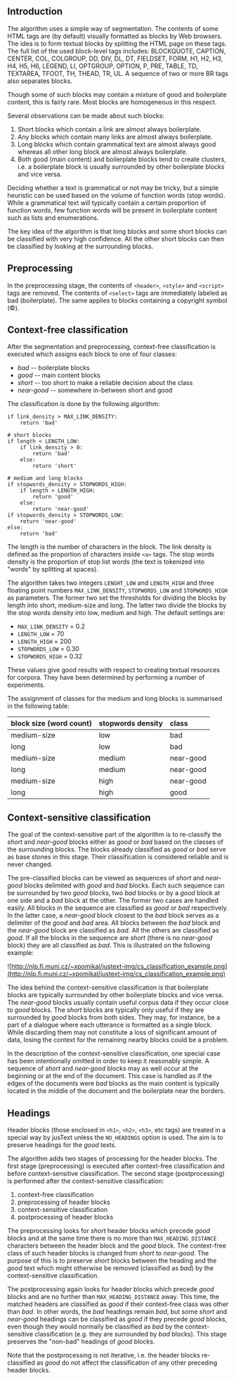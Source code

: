 ## Introduction ##

The algorithm uses a simple way of segmentation. The contents of some HTML tags
are (by default) visually formatted as blocks by Web browsers. The idea is to
form textual blocks by splitting the HTML page on these tags.
The full list of the used block-level tags includes: BLOCKQUOTE, CAPTION,
CENTER, COL, COLGROUP, DD, DIV, DL, DT, FIELDSET, FORM, H1, H2, H3, H4, H5, H6,
LEGEND, LI, OPTGROUP, OPTION, P, PRE, TABLE, TD, TEXTAREA, TFOOT, TH, THEAD, TR,
UL. A sequence of two or more BR tags also separates blocks.

Though some of such blocks may contain a mixture of good and boilerplate content, this is fairly rare. Most blocks are homogeneous in this respect.

Several observations can be made about such blocks:

  1. Short blocks which contain a link are almost always boilerplate.
  1. Any blocks which contain many links are almost always boilerplate.
  1. Long blocks which contain grammatical text are almost always good whereas all other long block are almost always boilerplate.
  1. Both good (main content) and boilerplate blocks tend to create clusters, i.e. a boilerplate block is usually surrounded by other boilerplate blocks and vice versa.

Deciding whether a text is grammatical or not may be tricky, but a simple
heuristic can be used based on the volume of function words (stop words). While
a grammatical text will typically contain a certain proportion of function words,
few function words will be present in boilerplate content such as lists and
enumerations.

The key idea of the algorithm is that long blocks and some short blocks can be
classified with very high confidence. All the other short blocks can then be
classified by looking at the surrounding blocks.

## Preprocessing ##

In the preprocessing stage, the contents of `<header>`, `<style>` and `<script>` tags are
removed. The contents of `<select>` tags are immediately labeled as bad (boilerplate).
The same applies to blocks containing a copyright symbol (©).

## Context-free classification ##

After the segmentation and preprocessing, context-free classification is
executed which assigns each block to one of four classes:

  * _bad_ -- boilerplate blocks
  * _good_ -- main content blocks
  * _short_ -- too short to make a reliable decision about the class
  * _near-good_ -- somewhere in-between short and good

The classification is done by the following algorithm:
```
if link_density > MAX_LINK_DENSITY:
    return 'bad'

# short blocks
if length < LENGTH_LOW:
    if link_density > 0:
        return 'bad'
    else:
        return 'short'

# medium and long blocks
if stopwords_density > STOPWORDS_HIGH:
    if length > LENGTH_HIGH:
        return 'good'
    else:
        return 'near-good'
if stopwords_density > STOPWORDS_LOW:
    return 'near-good'
else:
    return 'bad'
```


The length is the number of characters in the block. The link density is defined as the proportion of characters inside `<a>` tags. The stop words density is the proportion of stop list words (the text is tokenized into "words" by splitting at spaces).

The algorithm takes two integers `LENGHT_LOW` and `LENGTH_HIGH` and three floating
point numbers `MAX_LINK_DENSITY`, `STOPWORDS_LOW` and `STOPWORDS_HIGH` as
parameters. The former two set the thresholds for dividing the blocks by length into short,
medium-size and long. The latter two divide the blocks by the
stop words density into low, medium and high. The default settings are:

  * `MAX_LINK_DENSITY` = 0.2
  * `LENGTH_LOW` = 70
  * `LENGTH_HIGH` = 200
  * `STOPWORDS_LOW` = 0.30
  * `STOPWORDS_HIGH` = 0.32

These values give good results with respect to creating textual resources for corpora.
They have been determined by performing a number of experiments.

The assignment of classes for the medium and long blocks is summarised in the following table:

| **block size (word count)** | **stopwords density** | **class** |
|:----------------------------|:----------------------|:----------|
| medium-size                 | low                   | bad       |
| long                        | low                   | bad       |
| medium-size                 | medium                | near-good |
| long                        |  medium               |  near-good |
| medium-size                 | high                  | near-good |
| long                        | high                  | good      |

## Context-sensitive classification ##

The goal of the context-sensitive part of the algorithm is to re-classify the
_short_ and _near-good_ blocks either as _good_ or _bad_ based on the classes of the
surrounding blocks. The blocks already classified as _good_ or _bad_ serve as base
stones in this stage. Their classification is considered reliable and is never
changed.

The pre-classified blocks can be viewed as sequences of _short_ and _near-good_
blocks delimited with _good_ and _bad_ blocks. Each such sequence can be surrounded
by two _good_ blocks, two _bad_ blocks or by a _good_ block at one side and a _bad_
block at the other. The former two cases are handled easily. All blocks in the
sequence are classified as _good_ or _bad_ respectively. In the latter case, a
_near-good_  block closest to the _bad_ block serves as a delimiter of the _good_ and
_bad_ area. All blocks between the _bad_ block and the _near-good_ block are
classified as _bad_. All the others are classified as _good_. If all the blocks in
the sequence are _short_ (there is no _near-good_ block) they are all classified as
_bad_. This is illustrated on the following example:

![http://nlp.fi.muni.cz/~xpomikal/justext-img/cs_classification_example.png](http://nlp.fi.muni.cz/~xpomikal/justext-img/cs_classification_example.png)

The idea behind the context-sensitive classification is that boilerplate blocks
are typically surrounded by other boilerplate blocks and vice versa. The
_near-good_ blocks usually contain useful corpus data if they occur close to _good_
blocks. The _short_ blocks are typically only useful if they are surrounded by
_good_ blocks from both sides. They may, for instance, be a part of a dialogue
where each utterance is formatted as a single block. While discarding them may
not constitute a loss of significant amount of data, losing the context for the
remaining nearby blocks could be a problem.

In the description of the context-sensitive classification, one special case has
been intentionally omitted in order to keep it reasonably simple. A sequence of
_short_ and _near-good_ blocks may as well occur at the beginning or at the end of
the document. This case is handled as if the edges of the documents were _bad_
blocks as the main content is typically located in the middle of the document
and the boilerplate near the borders.

## Headings ##
Header blocks (those enclosed in `<h1>`, `<h2>`, `<h3>`, etc tags) are treated
in a special way by jusText unless the `NO_HEADINGS` option is used. The aim is to
preserve headings for the _good_ texts.

The algorithm adds two stages of processing for the header blocks. The first stage
(preprocessing) is executed after context-free classification and before
context-sensitive classification. The second stage (postprocessing) is
performed after the context-sensitive classification:

  1. context-free classification
  1. preprocessing of header blocks
  1. context-sensitive classification
  1. postprocessing of header blocks

The preprocessing looks for _short_ header blocks which precede _good_ blocks
and at the same time there is no more than `MAX_HEADING_DISTANCE` characters
between the header block and the _good_ block. The context-free class of such
header blocks is changed from _short_ to _near-good_. The purpose of this is to
preserve _short_ blocks between the heading and the _good_ text which might
otherwise be removed (classified as _bad_) by the context-sensitive classification.

The postprocessing again looks for header blocks which precede _good_ blocks
and are no further than `MAX_HEADING_DISTANCE` away. This time, the matched
headers are classified as _good_ if their context-free class was other than _bad_.
In other words, the _bad_ headings remain _bad_, but some _short_ and
_near-good_ headings can be classified as _good_ if they precede _good_ blocks,
even though they would normally be classified as _bad_ by the context-sensitive
classification (e.g. they are surrounded by _bad_ blocks). This stage preserves
the "non-bad" headings of _good_ blocks.

Note that the postprocessing is not iterative, i.e. the header blocks re-classified as
_good_ do not affect the classification of any other preceding header blocks.